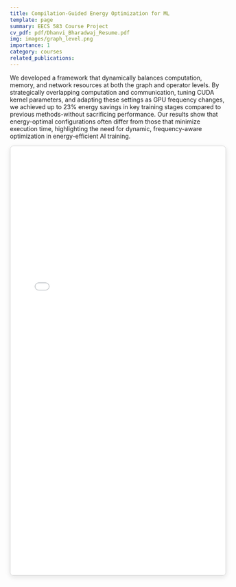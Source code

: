 ```yaml
---
title: Compilation-Guided Energy Optimization for ML
template: page
summary: EECS 583 Course Project
cv_pdf: pdf/Dhanvi_Bharadwaj_Resume.pdf
img: images/graph_level.png
importance: 1
category: courses
related_publications:
---
```


We developed a framework that dynamically balances computation, memory, and network resources at both the graph and operator levels. By strategically overlapping computation and communication, tuning CUDA kernel parameters, and adapting these settings as GPU frequency changes, we achieved up to 23% energy savings in key training stages compared to previous methods-without sacrificing performance. Our results show that energy-optimal configurations often differ from those that minimize execution time, highlighting the need for dynamic, frequency-aware optimization in energy-efficient AI training.

<div style="border: 1px solid #ccc; border-radius: 8px; overflow: hidden; box-shadow: 0 4px 12px rgba(0,0,0,0.1);">
  <iframe 
    src="/pdf/CSE_583_Final_Report.pdf#toolbar=0&navpanes=0&view=FitH  " 
    style="width: 100%; height: 1000px; border: none;" 
    title="EECS 583 Final Report"
  >
    Your browser does not support iframes. 
    <a href="/pdf/CSE_583_Final_Report.pdf" target="_blank">Download the PDF</a> instead.
  </iframe>
</div>
